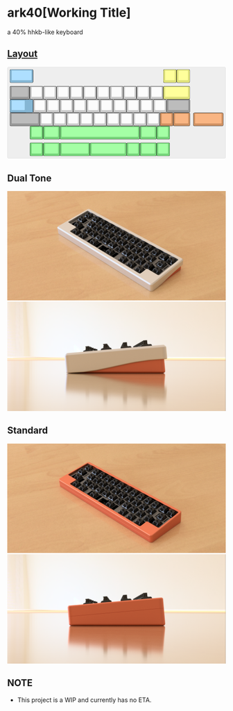 # ark40[Working Title]
a 40% hhkb-like keyboard

## [Layout](http://www.keyboard-layout-editor.com/##@_name=ark40&author=Arko9699&switchMount=cherry&pcb:true%3B&@_c=%2385b6d4&a:7&w:1.75%3B&=&_x:9.75&c=%23e0e37b%3B&=&=%3B&@_y:0.25&c=%23999999&w:1.5%3B&=&_c=%23cccccc%3B&=&=&=&=&=&=&=&=&=&=&_c=%23e0e37b&w:2%3B&=%3B&@_c=%2385b6d4&w:1.25&w2:1.75&l:true%3B&=&_x:0.5&c=%23cccccc%3B&=&=&=&=&=&=&=&=&=&=&_c=%23999999&w:1.75%3B&=%3B&@_w:2.25%3B&=&_c=%23cccccc%3B&=&=&=&=&=&=&=&=&=&_c=%23d19160%3B&=&_w:1.25%3B&=&_x:0.25&w:2.25%3B&=%3B&@_x:1.5&c=%2376d67a%3B&=&_w:1.25%3B&=&_w:6%3B&=&_w:1.25%3B&=&=%3B&@_y:0.25&x:1.5%3B&=&_w:1.25%3B&=&_w:2.25%3B&=&_w:2.75%3B&=&=&_w:1.25%3B&=&=)
![layout](https://github.com/arko9699/ark40/blob/main/pic/ark40.png)

## Dual Tone
![](https://github.com/arko9699/ark40/blob/main/pic/extended1.png)
![](https://github.com/arko9699/ark40/blob/main/pic/extended.png)

## Standard
![](https://github.com/arko9699/ark40/blob/main/pic/flush1.png)
![](https://github.com/arko9699/ark40/blob/main/pic/flush.png)

## NOTE
* This project is a WIP and currently has no ETA.
